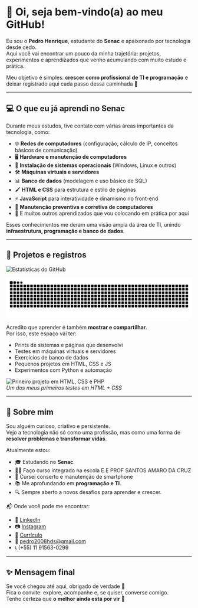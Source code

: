 # 👋 Oi, seja bem-vindo(a) ao meu GitHub!  

Eu sou o **Pedro Henrique**, estudante do **Senac** e apaixonado por tecnologia desde cedo.  
Aqui você vai encontrar um pouco da minha trajetória: projetos, experimentos e aprendizados que venho acumulando com muito estudo e prática.  

Meu objetivo é simples: **crescer como profissional de TI e programação** e deixar registrado aqui cada passo dessa caminhada 🚀  

---

## 💻 O que eu já aprendi no Senac  

Durante meus estudos, tive contato com várias áreas importantes da tecnologia, como:  

- 🌐 **Redes de computadores** (configuração, cálculo de IP, conceitos básicos de comunicação)  
- 🖥️ **Hardware e manutenção de computadores**  
- 💽 **Instalação de sistemas operacionais** (Windows, Linux e outros)  
- 🛠️ **Máquinas virtuais e servidores**  
- 📊 **Banco de dados** (modelagem e uso básico de SQL)  
- 🖌️ **HTML e CSS** para estrutura e estilo de páginas  
- ⚡ **JavaScript** para interatividade e dinamismo no front-end  
- 🔧 **Manutenção preventiva e corretiva de computadores**  
- 🚀 E muitos outros aprendizados que vou colocando em prática por aqui  

Esses conhecimentos me deram uma visão ampla da área de TI, unindo **infraestrutura, programação e banco de dados**.  

---

## 📸 Projetos e registros

![Estatísticas do GitHub](https://github-readme-stats.vercel.app/api?username=phdantass&show_icons=true&theme=radical)

![Snake animation](https://github.com/phdantass/phdantass/blob/output/github-contribution-grid-snake.svg)

Acredito que aprender é também **mostrar e compartilhar**.  
Por isso, este espaço vai ter:  

- Prints de sistemas e páginas que desenvolvi  
- Testes em máquinas virtuais e servidores  
- Exercícios de banco de dados  
- Pequenos projetos em HTML, CSS e JS  
- Experimentos com Python e automação  

![Prineiro projeto em HTML, CSS e PHP](https://dantasapresent.liveblog365.com/?i=1)  
*Um dos meus primeiros testes em HTML + CSS*  

---

## 🤝 Sobre mim  

Sou alguém curioso, criativo e persistente.  
Vejo a tecnologia não só como uma profissão, mas como uma forma de **resolver problemas e transformar vidas**.  

Atualmente estou:  
- 🎓 Estudando no **Senac**.
- 👨‍💼 Faço curso integrado na escola E.E PROF SANTOS AMARO DA CRUZ
- 📱 Cursei conserto e manutenção de smartphone
- 📚 Me aprofundando em **programação e TI**.  
- 🔍 Sempre aberto a novos desafios para aprender e crescer.  

📬 Onde você pode me encontrar:  
- 💼 [LinkedIn](www.linkedin.com/in/pedro-henrique-ti-a-mais)
- 📷 [Instagram](https://www.instagram.com/eo_dantasph)
- 📑 [Currículo](./Profile.pdf)
- 📧 pedro2008hds@gmail.com
- 📞 (+55) 11 91563-0299
---

## ✨ Mensagem final    

Se você chegou até aqui, obrigado de verdade 🙏  
Fica o convite: explore, acompanhe e, se quiser, converse comigo.  
Tenho certeza que **o melhor ainda está por vir** 🚀
